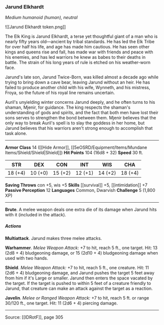 ### Jarund Elkhardt
_Medium humanoid (human), neutral_

![[Jarund Elkhardt token.png]]

The Elk King is Jarund Elkhardt, a terse yet thoughtful giant of a man who is nearly fifty years old—ancient by tribal standards. He has led the Elk Tribe for over half his life, and age has made him cautious. He has seen other kings and queens rise and fall, has made war with friends and peace with his enemies, and has led warriors he knew as babes to their deaths in battle. The strain of his long years of rule is etched on his weather-worn face.

Jarund's late son, Jarund Twice-Born, was killed almost a decade ago while trying to bring down a cave bear, leaving Jarund without an heir. He has failed to produce another child with his wife, Wynneth, and his mistress, Froya, so the future of his royal line remains uncertain.

Auril's unyielding winter concerns Jarund deeply, and he often turns to his shaman, Mjenir, for guidance. The king respects the shaman's understanding of gods and spirits, and the fact that both men have lost their sons serves to strengthen the bond between them. Mjenir believes that the only way to break Auril's spell is to slay the goddess in her home, but Jarund believes that his warriors aren't strong enough to accomplish that task alone.




---

**Armor Class** 14 ([[Hide Armor]], [[5eOSRD/Equipment/Items/Mundane Items/Shield/Shield|Shield]])
**Hit Points** 104 (16d8 + 32)
**Speed** 30 ft.

| STR     | DEX     | CON     | INT     | WIS     | CHA     |
|---------|---------|---------|---------|---------|---------|
| 18 (+4) | 10 (+0) | 15 (+2) | 12 (+1) | 14 (+2) | 18 (+4) |

**Saving Throws** con +5, wis +5
**Skills** [[survival]] +5, [[intimidation]] +7
**Passive Perception** 12
**Languages** Common, Dwarvish
**Challenge** 5 (1,800 XP)

---

**Brute**. A melee weapon deals one extra die of its damage when Jarund hits with it (included in the attack).

##### Actions
**Multiattack**. Jarund makes three melee attacks.

**Warhammer**. _Melee Weapon Attack:_ +7 to hit, reach 5 ft., one target. Hit: 13 (2d8 + 4) bludgeoning damage, or 15 (2d10 + 4) bludgeoning damage when used with two hands.

**Shield**. _Melee Weapon Attack:_ +7 to hit, reach 5 ft., one creature. Hit: 11 (2d6 + 4) bludgeoning damage, and Jarund pushes the target 5 feet away from him if it's Large or smaller. Jarund then enters the space vacated by the target. If the target is pushed to within 5 feet of a creature friendly to Jarund, that creature can make an attack against the target as a reaction.

**Javelin**. _Melee or Ranged Weapon Attack:_ +7 to hit, reach 5 ft. or range 30/120 ft., one target. Hit: 11 (2d6 + 4) piercing damage.


---

Source: [[IDRotF]], page 305